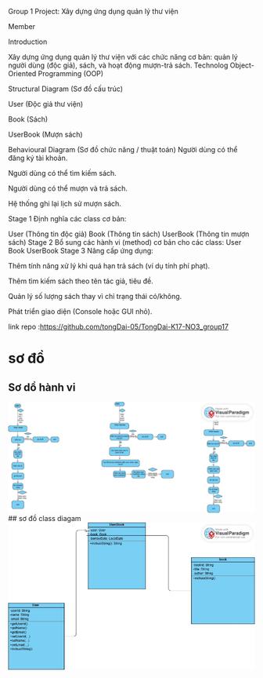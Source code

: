 Group 1 Project: Xây dựng ứng dụng quản lý thư viện

Member

Introduction

Xây dựng ứng dụng quản lý thư viện với các chức năng cơ bản: quản lý người dùng (độc giả), sách, và hoạt động mượn-trả sách. Technolog Object-Oriented Programming (OOP)

Structural Diagram (Sơ đồ cấu trúc)

User (Độc giả thư viện)

Book (Sách)

UserBook (Mượn sách)

Behavioural Diagram (Sơ đồ chức năng / thuật toán) Người dùng có thể đăng ký tài khoản.

Người dùng có thể tìm kiếm sách.

Người dùng có thể mượn và trả sách.

Hệ thống ghi lại lịch sử mượn sách.

Stage 1 Định nghĩa các class cơ bản:

User (Thông tin độc giả) Book (Thông tin sách) UserBook (Thông tin mượn sách) Stage 2 Bổ sung các hành vi (method) cơ bản cho các class: User Book UserBook Stage 3 Nâng cấp ứng dụng:

Thêm tính năng xử lý khi quá hạn trả sách (ví dụ tính phí phạt).

Thêm tìm kiếm sách theo tên tác giả, tiêu đề.

Quản lý số lượng sách thay vì chỉ trạng thái có/không.

Phát triển giao diện (Console hoặc GUI nhỏ).

link repo :https://github.com/tongDai-05/TongDai-K17-NO3_group17

# sơ đồ

## Sơ dồ hành vi

<img src="img/sodo1.jpg">
## sơ đồ class diagam

<img src="img/classdiagram.jpg">
